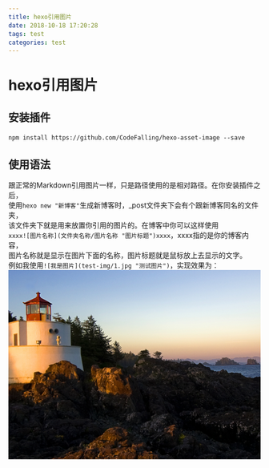 ```yaml
---
title: hexo引用图片
date: 2018-10-18 17:20:28
tags: test
categories: test
---
```

# hexo引用图片
## 安装插件
`npm install https://github.com/CodeFalling/hexo-asset-image --save`
## 使用语法
跟正常的Markdown引用图片一样，只是路径使用的是相对路径。在你安装插件之后，  
使用`hexo new "新博客"`生成新博客时，_post文件夹下会有个跟新博客同名的文件夹，  
该文件夹下就是用来放置你引用的图片的。在博客中你可以这样使用  
`xxxx![图片名称](文件夹名称/图片名称 "图片标题")xxxx`，xxxx指的是你的博客内容，  
图片名称就是显示在图片下面的名称，图片标题就是鼠标放上去显示的文字。  
例如我使用`![我是图片](test-img/1.jpg "测试图片")`，实现效果为：  
![我是图片](test-img/1.jpg "测试图片")
